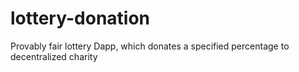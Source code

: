 # lottery-donation
Provably fair lottery Dapp, which donates a specified percentage to decentralized charity
